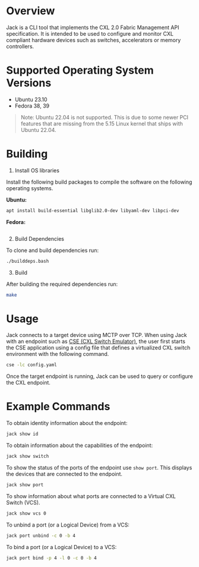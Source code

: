 # Overview

Jack is a CLI tool that implements the CXL 2.0 Fabric Management API 
specification.  It is intended to be used to configure and monitor CXL 
compliant hardware devices such as switches, accelerators or memory controllers.

# Supported Operating System Versions

- Ubuntu 23.10
- Fedora 38, 39

> Note: Ubuntu 22.04 is not supported. This is due to some newer PCI features that
> are missing from the 5.15 Linux kernel that ships with Ubuntu 22.04.

# Building

1. Install OS libraries

Install the following build packages to compile the software on the following
operating systems.

**Ubuntu:**

```bash
apt install build-essential libglib2.0-dev libyaml-dev libpci-dev
```

**Fedora:**

```bash
```

2. Build Dependencies

To clone and build dependencies run:

```bash
./builddeps.bash
```

3. Build

After building the required dependencies run:

```bash
make
```

# Usage

Jack connects to a target device using MCTP over TCP. When using Jack with an
endpoint such as 
[CSE (CXL Switch Emulator)](https://github.com/JackrabbitLabs/cse), the user 
first starts the CSE application using a config file that defines a 
virtualized CXL switch environment with the following command.

```bash
cse -lc config.yaml
```

Once the target endpoint is running, Jack can be used to query or configure
the CXL endpoint.

# Example Commands

To obtain identity information about the endpoint:

```bash
jack show id
```

To obtain information about the capabilities of the endpoint:

```bash
jack show switch
```

To show the status of the ports of the endpoint use `show port`. This displays
the devices that are connected to the endpoint.

```bash
jack show port
```

To show information about what ports are connected to a Virtual CXL Switch
(VCS).

```bash
jack show vcs 0
```

To unbind a port (or a Logical Device) from a VCS:

```bash
jack port unbind -c 0 -b 4
```

To bind a port (or a Logical Device) to a VCS:

```bash
jack port bind -p 4 -l 0 -c 0 -b 4
```

